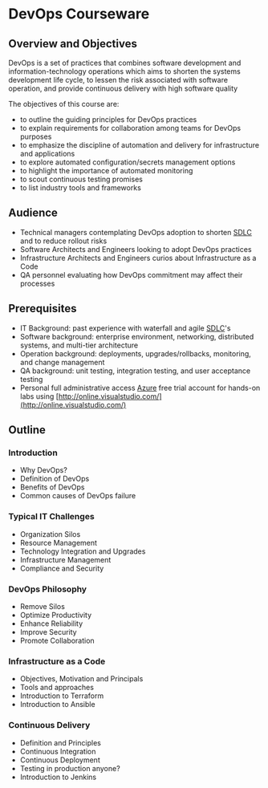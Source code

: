 # DevOps Courseware

## Overview and Objectives

DevOps is a set of practices that combines software development and information-technology operations which aims to shorten the systems development life cycle, to lessen the risk associated with software operation, and provide continuous delivery with high software quality

The objectives of this course are:

* to outline the guiding principles for DevOps practices
* to explain requirements for collaboration among teams for DevOps purposes
* to emphasize the discipline of automation and delivery for infrastructure and applications
* to explore automated configuration/secrets management options
* to highlight the importance of automated monitoring
* to scout continuous testing promises
* to list industry tools and frameworks

## Audience

* Technical managers contemplating DevOps adoption to shorten [SDLC](https://en.wikipedia.org/wiki/Systems_development_life_cycle) and to reduce rollout risks
* Software Architects and Engineers looking to adopt DevOps practices
* Infrastructure Architects and Engineers curios about Infrastructure as a Code 
* QA personnel evaluating how DevOps commitment may affect their processes

## Prerequisites

* IT Background: past experience with waterfall and agile [SDLC](https://en.wikipedia.org/wiki/Systems_development_life_cycle)'s
* Software background: enterprise environment, networking, distributed systems, and multi-tier architecture
* Operation background: deployments, upgrades/rollbacks, monitoring, and change management
* QA background: unit testing, integration testing, and user acceptance testing
* Personal full administrative access [Azure](http://portal.azure.com/) free trial account for hands-on labs using [http://online.visualstudio.com/](http://online.visualstudio.com/)

## Outline

### Introduction

* Why DevOps?
* Definition of DevOps
* Benefits of DevOps
* Common causes of DevOps failure

### Typical IT Challenges

* Organization Silos
* Resource Management
* Technology Integration and Upgrades
* Infrastructure Management
* Compliance and Security

### DevOps Philosophy

* Remove Silos
* Optimize Productivity 
* Enhance Reliability
* Improve Security
* Promote Collaboration

### Infrastructure as a Code

* Objectives, Motivation and Principals
* Tools and approaches
* Introduction to Terraform
* Introduction to Ansible

### Continuous Delivery

* Definition and Principles
* Continuous Integration
* Continuous Deployment
* Testing in production anyone?
* Introduction to Jenkins



